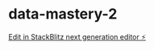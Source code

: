 # data-mastery-2

[Edit in StackBlitz next generation editor ⚡️](https://stackblitz.com/~/github.com/friendsd06/data-mastery-2)